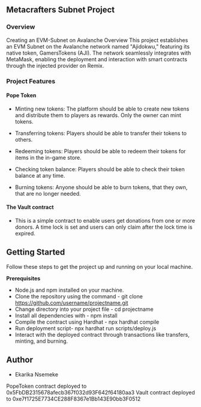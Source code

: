 ## Metacrafters Subnet Project

### Overview 

Creating an EVM-Subnet on Avalanche Overview This project establishes an EVM Subnet on the Avalanche network named "Ajidokwu," featuring its native token, GamersTokens (AJI). The network seamlessly integrates with MetaMask, enabling the deployment and interaction with smart contracts through the injected provider on Remix.

### Project Features

#### Pope Token

- Minting new tokens: The platform should be able to create new tokens and distribute them to players as rewards. Only the owner can mint tokens.

- Transferring tokens: Players should be able to transfer their tokens to others.

- Redeeming tokens: Players should be able to redeem their tokens for items in the in-game store.

- Checking token balance: Players should be able to check their token balance at any time.

- Burning tokens: Anyone should be able to burn tokens, that they own, that are no longer needed.

#### The Vault contract

- This is a simple contract to enable users get donations from one or more donors. A time lock is set and users can only claim after the lock time is expired.

## Getting Started

Follow these steps to get the project up and running on your local machine.

**Prerequisites**

- Node.js and npm installed on your machine.
- Clone the repository using the command - git clone https://github.com/username/projectname.git
- Change directory into your project file - cd projectname
- Install all dependencies with - npm install
- Compile the contract using Hardhat - npx hardhat compile 
- Run deployment script- npx hardhat run scripts/deploy.js  
- Interact with the deployed contract through transactions like transfers, minting, and burning.

## Author

- Ekarika Nsemeke

PopeToken contract deployed to 0x5FbDB2315678afecb367f032d93F642f64180aa3
Vault contract deployed to 0xe7f1725E7734CE288F8367e1Bb143E90bb3F0512